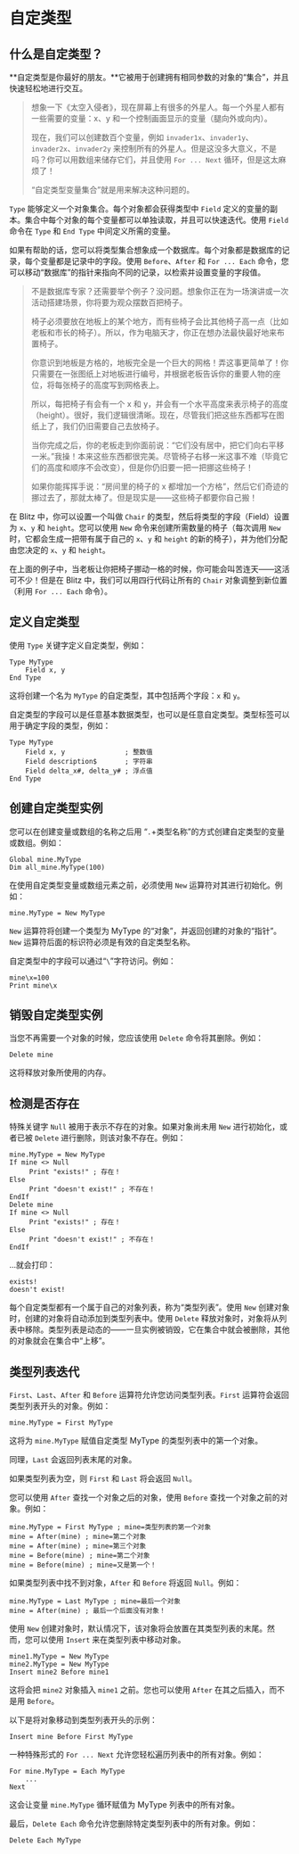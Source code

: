 # 自定类型

## 什么是自定类型？ <a href="#what-are-they" id="what-are-they"></a>

**自定类型是你最好的朋友。**它被用于创建拥有相同参数的对象的“集合”，并且快速轻松地进行交互。

> 想象一下《太空入侵者》，现在屏幕上有很多的外星人。每一个外星人都有一些需要的变量：x、y 和一个控制画面显示的变量（腿向外或向内）。
>
> 现在，我们可以创建数百个变量，例如 `invader1x`、`invader1y`、`invader2x`、`invader2y` 来控制所有的外星人。但是这没多大意义，不是吗？你可以用数组来储存它们，并且使用 `For ... Next` 循环，但是这太麻烦了！
>
> “自定类型变量集合”就是用来解决这种问题的。

`Type` 能够定义一个对象集合。每个对象都会获得类型中 `Field` 定义的变量的副本。集合中每个对象的每个变量都可以单独读取，并且可以快速迭代。使用 `Field` 命令在 `Type` 和 `End Type` 中间定义所需的变量。

如果有帮助的话，您可以将类型集合想象成一个数据库。每个对象都是数据库的记录，每个变量都是记录中的字段。使用 `Before`、`After` 和 `For ... Each` 命令，您可以移动“数据库”的指针来指向不同的记录，以检索并设置变量的字段值。

> 不是数据库专家？还需要举个例子？没问题。想象你正在为一场演讲或一次活动搭建场景，你将要为观众摆数百把椅子。
>
> 椅子必须要放在地板上的某个地方，而有些椅子会比其他椅子高一点（比如老板和市长的椅子）。所以，作为电脑天才，你正在想办法最快最好地来布置椅子。
>
> 你意识到地板是方格的，地板完全是一个巨大的网格！弄这事更简单了！你只需要在一张图纸上对地板进行编号，并根据老板告诉你的重要人物的座位，将每张椅子的高度写到网格表上。
>
> 所以，每把椅子有会有一个 x 和 y，并会有一个水平高度来表示椅子的高度（height）。很好，我们逻辑很清晰。现在，尽管我们把这些东西都写在图纸上了，我们仍旧需要自己去放椅子。
>
> 当你完成之后，你的老板走到你面前说：“它们没有居中，把它们向右平移一米。”我操！本来这些东西都很完美。尽管椅子右移一米这事不难（毕竟它们的高度和顺序不会改变），但是你仍旧要一把一把挪这些椅子！
>
> 如果你能挥挥手说：“房间里的椅子的 x 都增加一个方格”，然后它们奇迹的挪过去了，那就太棒了。但是现实是——这些椅子都要你自己搬！

在 Blitz 中，你可以设置一个叫做 `Chair` 的类型，然后将类型的字段（Field）设置为 `x`、`y` 和 `height`。您可以使用 `New` 命令来创建所需数量的椅子（每次调用 `New` 时，它都会生成一把带有属于自己的 `x`、`y` 和 `height` 的新的椅子），并为他们分配由您决定的 `x`、`y` 和 `height`。

在上面的例子中，当老板让你把椅子挪动一格的时候，你可能会叫苦连天——这活可不少！但是在 Blitz 中，我们可以用四行代码让所有的 `Chair` 对象调整到新位置（利用 `For ... Each` 命令）。

## 定义自定类型 <a href="#defining-a-type" id="defining-a-type"></a>

使用 `Type` 关键字定义自定类型，例如：

```basic
Type MyType 
    Field x, y 
End Type
```

这将创建一个名为 `MyType` 的自定类型，其中包括两个字段：`x` 和 `y`。

自定类型的字段可以是任意基本数据类型，也可以是任意自定类型。类型标签可以用于确定字段的类型，例如：

```basic
Type MyType 
    Field x, y               ; 整数值
    Field description$       ; 字符串 
    Field delta_x#, delta_y# ; 浮点值
End Type 
```

## 创建自定类型实例 <a href="#creating-a-type-instance" id="creating-a-type-instance"></a>

您可以在创建变量或数组的名称之后用 “`.`+类型名称”的方式创建自定类型的变量或数组。例如：

```basic
Global mine.MyType
Dim all_mine.MyType(100)
```

在使用自定类型变量或数组元素之前，必须使用 `New` 运算符对其进行初始化。例如：

```basic
mine.MyType = New MyType
```

`New` 运算符将创建一个类型为 MyType 的“对象”，并返回创建的对象的“指针”。`New` 运算符后面的标识符必须是有效的自定类型名称。

自定类型中的字段可以通过“`\`”字符访问。例如：

```basic
mine\x=100
Print mine\x
```

## 销毁自定类型实例 <a href="#destroying-a-type-instance" id="destroying-a-type-instance"></a>

当您不再需要一个对象的时候，您应该使用 `Delete` 命令将其删除。例如：

```basic
Delete mine
```

这将释放对象所使用的内存。

## 检测是否存在 <a href="#determining-existance" id="determining-existance"></a>

特殊关键字 `Null` 被用于表示不存在的对象。如果对象尚未用 `New` 进行初始化，或者已被 `Delete` 进行删除，则该对象不存在。例如：

```basic
mine.MyType = New MyType 
If mine <> Null 
     Print "exists!" ; 存在！
Else 
     Print "doesn't exist!" ; 不存在！
EndIf 
Delete mine 
If mine <> Null 
     Print "exists!" ; 存在！
Else 
     Print "doesn't exist!" ; 不存在！
EndIf 
```

...就会打印：

```
exists! 
doesn't exist!
```

每个自定类型都有一个属于自己的对象列表，称为“类型列表”。使用 `New` 创建对象时，创建的对象将自动添加到类型列表中。使用 `Delete` 释放对象时，对象将从列表中移除。类型列表是动态的——一旦实例被销毁，它在集合中就会被删除，其他的对象就会在集合中“上移”。

## 类型列表迭代 <a href="#iteration-through-type-lists" id="iteration-through-type-lists"></a>

`First`、`Last`、`After` 和 `Before` 运算符允许您访问类型列表。`First` 运算符会返回类型列表开头的对象。例如：

```basic
mine.MyType = First MyType
```

这将为 `mine.MyType` 赋值自定类型 MyType 的类型列表中的第一个对象。

同理，`Last` 会返回列表末尾的对象。

如果类型列表为空，则 `First` 和 `Last` 将会返回 `Null`。

您可以使用 `After` 查找一个对象之后的对象，使用 `Before` 查找一个对象之前的对象。例如：

```basic
mine.MyType = First MyType ; mine=类型列表的第一个对象
mine = After(mine) ; mine=第二个对象
mine = After(mine) ; mine=第三个对象
mine = Before(mine) ; mine=第二个对象
mine = Before(mine) ; mine=又是第一个！
```

如果类型列表中找不到对象，`After` 和 `Before` 将返回 `Null`。例如：

```basic
mine.MyType = Last MyType ; mine=最后一个对象
mine = After(mine) ; 最后一个后面没有对象！
```

使用 `New` 创建对象时，默认情况下，该对象将会放置在其类型列表的末尾。然而，您可以使用 `Insert` 来在类型列表中移动对象。

```basic
mine1.MyType = New MyType
mine2.MyType = New MyType 
Insert mine2 Before mine1
```

这将会把 `mine2` 对象插入 `mine1` 之前。您也可以使用 `After` 在其之后插入，而不是用 `Before`。

以下是将对象移动到类型列表开头的示例：

```basic
Insert mine Before First MyType
```

一种特殊形式的 `For ... Next` 允许您轻松遍历列表中的所有对象。例如：

```basic
For mine.MyType = Each MyType 
    ...
Next
```

这会让变量 `mine.MyType` 循环赋值为 MyType 列表中的所有对象。

最后，`Delete Each` 命令允许您删除特定类型列表中的所有对象。例如：

```basic
Delete Each MyType
```
